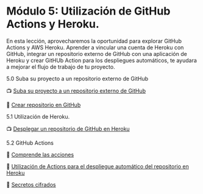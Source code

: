 # Módulo 5: Utilización de GitHub Actions y Heroku.

En esta lección, aprovecharemos la oportunidad para explorar GitHub Actions y AWS Heroku. Aprender a vincular una cuenta de Heroku con GitHub, integrar un repositorio externo de GitHub con una aplicación de Heroku y crear GitHUb Action para los despliegues automáticos, te ayudara a mejorar el flujo de trabajo de tu proyecto. 

5.0 Suba su proyecto a un repositorio externo de GitHub

:tv: [Suba su proyecto a un repositorio externo de GitHub](https://www.youtube.com/watch?v=WxMFZncm12s)

:notebook: [Crear repositorio en GitHub](https://docs.github.com/es/repositories/creating-and-managing-repositories/about-repositories)

5.1 Utilización de Heroku.

:tv: [Desplegar un repositorio de GitHub en Heroku](https://www.youtube.com/watch?v=UqLTlCoAhJc)

5.2 GitHub Actions

:notebook: [Comprende las acciones](https://docs.github.com/en/actions/learn-github-actions/understanding-github-actions)

:notebook: [Utilización de Actions para el despliegue automático del repositorio en Heroku](https://github.com/marketplace/actions/deploy-to-heroku)

:notebook: [Secretos cifrados](https://docs.github.com/es/actions/security-guides/encrypted-secrets)

